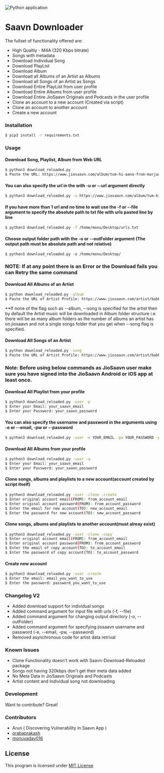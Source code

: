 ![Python application](https://github.com/monuyadav016/Saavn-Downloader/workflows/Python%20application/badge.svg)

# Saavn Downloader
The fullset of functionality offered are:
  - High Qualtiy - M4A (320 Kbps bitrate)
  - Songs with metadata
  - Download Individual Song
  - Download PlayList
  - Download Album
  - Download all Albums of an Artist as Albums
  - Download all Songs of an Artist as Songs
  - Download Entire PlayList from user profile
  - Download Entire Albums from user profile
  - Download Entire JioSaavn Originals and Podcasts in the user profile
  - Clone an account to a new account (Created via script)
  - Clone an account to another account
  - Create a new account
 

### Installation
```sh
$ pip3 install -r requirements.txt
```

### Usage

#### Download Song, Playlist, Album from Web URL
```sh
$ python3 download_reloaded.py
$ Paste the URL: https://www.jiosaavn.com/album/tum-hi-aana-from-marjaavaan/j9bfphC2728_
```

#### You can also specify the url in the with -u or --url argument directly
```sh
$ python3 download_reloaded.py -u https://www.jiosaavn.com/album/tum-hi-aana-from-marjaavaan/j9bfphC2728_
```

#### If you have more than 1 url and no time to wait use the -f or --file argument to specify the absolute path to txt file with urls pasted line by line
```sh
$ python3 download_reloaded.py -f /home/monu/Desktop/urls.txt
```

#### Choose output folder path with the -o or --outFolder argument (The output path must be absolute path and not relative)
```
$ python3 download_reloaded.py -o /home/monu/Desktop/
```


### NOTE: If at any point there is an Error or the Download fails you can Retry the same command

#### Download All Albums of an Artist
```sh
$ python download_reloaded.py -album
$ Paste the URL of Artist Profile: https://www.jiosaavn.com/artist/babbal-rai-albums/pRd5ZTGrLv8_
``` 
*\*If none of the flag such as --album, --song is specified for the artist then by default the Artist music will be downloaded in Album folder structure i.e. there will be as many album folders as the number of albums an artist has on jiosaavn and not a single songs folder that you get when --song flag is specified.  


#### Download All Songs of an Artist
```sh
$ python download_reloaded.py -song
$ Paste the URL of Artist Profile: https://www.jiosaavn.com/artist/babbal-rai-albums/pRd5ZTGrLv8_
```


### Note: Before using below commands as JioSaavn user make sure you have signed into the JioSaavn Android or iOS app at least once.

#### Download All Playlist from your profile
```sh
$ python3 download_reloaded.py -user -p
$ Enter your Email: your_saavn_email
$ Enter your Password: your_saavn_password
```

#### You can also specify the username and password in the arguments using -e or --email, -pw or --password
```sh
$ python3 download_reloaded.py -user -e YOUR_EMAIL -pw YOUR_PASSWORD -p
```

#### Download All Albums from your profile
```sh
$ python3 download_reloaded.py -user -a
$ Enter your Email: your_saavn_email
$ Enter your Password: your_saavn_password
```

#### Clone songs, albums and playlists to a new account(account created by script itself)
```sh
$ python3 download_reloaded.py -user -clone -create
$ Enter original account email(FROM): from_account_email
$ Enter original account password(FROM): from_account_password
$ Enter the email for new account(TO): new_account_email
$ Enter the password for new account(TO): new_account_password
```

#### Clone songs, albums and playlists to another account(must alreay exist)
```sh
$ python3 download_reloaded.py -user -clone -copy
$ Enter original account email(FROM): from_account_email
$ Enter original account password(FROM): from_account_password
$ Enter the email of copy account(TO): to_account_email
$ Enter the password of copy account(TO): to_account_password
```

#### Create new account
```sh
$ python3 download_reloaded.py -user -create
$ Enter the email: email_you_want_to_use
$ Enter the password: password_you_want_to_use
```

### Changelog V2
  - Added download support for individual songs
  - Added command argument for input file with urls (-f, --file)
  - Added command argument for changing output directory (-o, --outFolder)
  - Added command argument for specifying jiosaavn username and password (-e, --email, -pw, --password)
  - Removed asynchronous code for artist data retrival


### Known Issues
  - Clone Functionality doesn't work with Saavn-Download-Reloaded package
  - Songs not having 320kbps don't get their meta data added
  - No Meta Data in JioSaavn Originals and Podcasts
  - Artist content and Individual song not downloading

### Development

Want to contribute? Great!


### Contributors
  - Arun ( Discovering Vulnerability in Saavn App )
  - [prabaprakash](https://github.com/prabaprakash/)
  - [monuyadav016](https://github.com/monuyadav016)


## License
This program is licensed under [MIT License](https://raw.githubusercontent.com/monuyadav016/Saavn-downloader/master/LICENSE)
